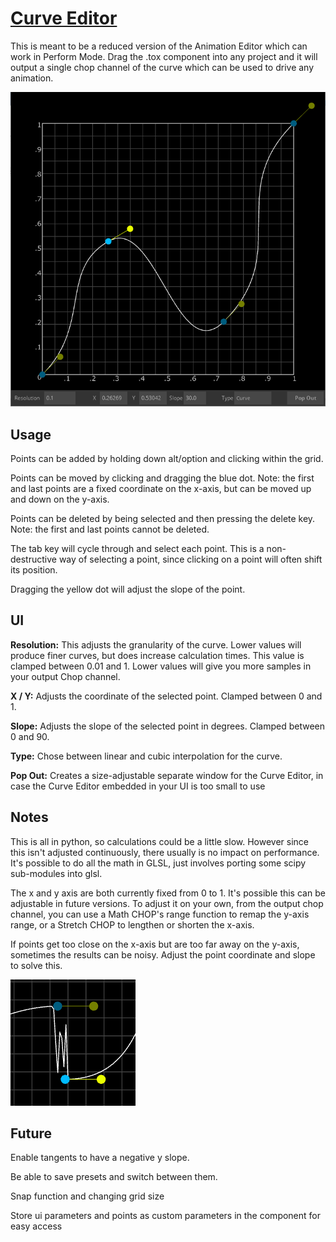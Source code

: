 # [Curve Editor](https://vimeo.com/375371794)

This is meant to be a reduced version of the Animation Editor which can work in Perform Mode. Drag the .tox component into any project and it will output a single chop channel of the curve which can be used to drive any animation.

![ui](/Source/img/ui.PNG)

## Usage

Points can be added by holding down alt/option and clicking within the grid.

Points can be moved by clicking and dragging the blue dot. Note: the first and last points are a fixed coordinate on the x-axis, but can be moved up and down on the y-axis.

Points can be deleted by being selected and then pressing the delete key. Note: the first and last points cannot be deleted.

The tab key will cycle through and select each point. This is a non-destructive way of selecting a point, since clicking on a point will often shift its position.

Dragging the yellow dot will adjust the slope of the point.

## UI
**Resolution:** This adjusts the granularity of the curve. Lower values will produce finer curves, but does increase calculation times. This value is clamped between 0.01 and 1. Lower values will give you more samples in your output Chop channel.

**X / Y:** Adjusts the coordinate of the selected point. Clamped between 0 and 1.

**Slope:** Adjusts the slope of the selected point in degrees. Clamped between 0 and 90.

**Type:** Chose between linear and cubic interpolation for the curve.

**Pop Out:** Creates a size-adjustable separate window for the Curve Editor, in case the Curve Editor embedded in your UI is too small to use

## Notes
This is all in python, so calculations could be a little slow. However since this isn't adjusted continuously, there usually is no impact on performance. It's possible to do all the math in GLSL, just involves porting some scipy sub-modules into glsl.

The x and y axis are both currently fixed from 0 to 1. It's possible this can be adjustable in future versions. To adjust it on your own, from the output chop channel, you can use a Math CHOP's range function to remap the y-axis range, or a Stretch CHOP to lengthen or shorten the x-axis.

If points get too close on the x-axis but are too far away on the y-axis, sometimes the results can be noisy. Adjust the point coordinate and slope to solve this.

![ui](/Source/img/error.PNG)

## Future

Enable tangents to have a negative y slope.

Be able to save presets and switch between them.

Snap function and changing grid size

Store ui parameters and points as custom parameters in the component for easy access